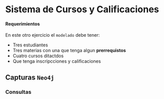 # Sistema de Cursos y Calificaciones

#### Requerimientos

En este otro ejercicio el `modelado` debe tener:
- Tres estudiantes
- Tres materias con una que tenga algun **prerrequistos**
- Cuatro cursos ditactdos
- Que tenga inscripcciones y calificaciones

## Capturas `Neo4j` 




### Consultas
